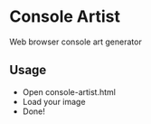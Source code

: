 # Console Artist

Web browser console art generator

## Usage

* Open console-artist.html
* Load your image
* Done!

